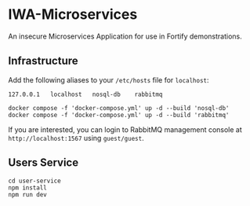 # IWA-Microservices
An insecure Microservices Application for use in Fortify demonstrations.

Infrastructure
--------------

Add the following aliases to your `/etc/hosts` file for `localhost`:

```
127.0.0.1   localhost   nosql-db    rabbitmq
```

```
docker compose -f 'docker-compose.yml' up -d --build 'nosql-db'
docker compose -f 'docker-compose.yml' up -d --build 'rabbitmq'
```

If you are interested, you can login to RabbitMQ management console at `http://localhost:1567` using `guest/guest`.

Users Service
-------------

```
cd user-service
npm install
npm run dev
```